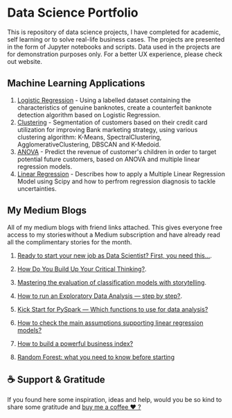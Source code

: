 # Data Science Portfolio
This is repository of data science projects, I have completed for academic, self learning or to solve real-life business cases.
The projects are presented in the form of Jupyter notebooks and scripts. Data used in the projects are for demonstration purposes only.
For a better UX experience, please check out website.


## Machine Learning Applications

1. [Logistic Regression](https://github.com/AurelieGIRAUD/Logistic_Regression) - Using a labelled dataset containing the characteristics of genuine banknotes, create a counterfeit banknote detection algorithm based on Logistic Regression.
2. [Clustering](https://github.com/AurelieGIRAUD/Customer_segmentation) - Segmentation of customers based on their credit card utilization for improving Bank marketing strategy, using various clustering algorithm: K-Means, SpectralClustering, AgglomerativeClustering, DBSCAN and K-Medoid.
3. [ANOVA](https://github.com/AurelieGIRAUD/Revenue_Predictions) - Predict the revenue of customer's children in order to target potential future customers, based on ANOVA and multiple linear regression models.
4. [Linear Regression](https://github.com/AurelieGIRAUD/data_science_portfolio/tree/main/Linear_Regression) - Describes how to apply a Multiple Linear Regression Model using Scipy and how to perfrom regression diagnosis to tackle uncertainties.

## My Medium Blogs
All of my medium blogs with friend links attached. This gives everyone free access to my stories without a Medium subscription and have already read all the complimentary stories for the month.


1. [Ready to start your new job as Data Scientist? First, you need this…](https://medium.com/analytics-vidhya/starter-kit-for-data-scientist-80102fdaff65?sk=55438bd50099613bf0f5b021687d366a).

2. [How Do You Build Up Your Critical Thinking?](https://towardsdatascience.com/data-scientists-you-need-that-skill-how-to-build-critical-thinking-9891c833eacd?sk=fec976e0ed50fa9149669e8b5f7898e7).

3. [Mastering the evaluation of classification models with storytelling](https://towardsdatascience.com/mastering-the-evaluation-of-classification-models-with-storytelling-f8a9f63f3723?sk=2dd4c64b716928ab3379686a058a5b03).

4. [How to run an Exploratory Data Analysis — step by step?](https://medium.com/analytics-vidhya/step-by-step-run-exploratory-data-analysis-340f2bd02905?sk=70337803007d2f3db6124a0036f8446d).

5. [Kick Start for PySpark — Which functions to use for data analysis?](https://medium.com/analytics-vidhya/kick-start-for-pyspark-ca59b1ef5e6a?sk=03e81e8bf3e45a69b0d523ebf3b67efb)

6. [How to check the main assumptions supporting linear regression models?](https://towardsdatascience.com/perform-regression-diagnostics-and-tackle-uncertainties-of-linear-models-1372a03b1f56?sk=58a2cdad4619ba03582168634f931b3c)

7. [How to build a powerful business index?](https://towardsdatascience.com/how-to-build-an-index-452f5018d5aa?sk=a99d12913cbc00f8451b44f13bb6d181)

8. [Random Forest: what you need to know before starting](https://towardsdatascience.com/quick-intro-to-random-forest-3cb5006868d8?sk=9d1a49e3f5f1ad350f425344c0f5c335)




## ☕️ Support & Gratitude
If you found here some inspiration, ideas and help, would you be so kind to share some gratitude and [buy me a coffee ❤️ ? ](https://www.buymeacoffee.com/aggiraudau0)




